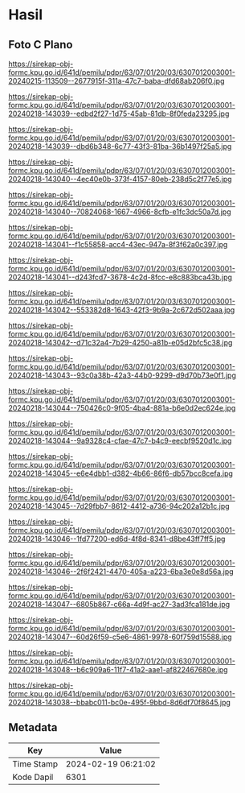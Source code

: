 # Hasil

## Foto C Plano

https://sirekap-obj-formc.kpu.go.id/641d/pemilu/pdpr/63/07/01/20/03/6307012003001-20240215-113509--2677915f-311a-47c7-baba-dfd68ab206f0.jpg

https://sirekap-obj-formc.kpu.go.id/641d/pemilu/pdpr/63/07/01/20/03/6307012003001-20240218-143039--edbd2f27-1d75-45ab-81db-8f0feda23295.jpg

https://sirekap-obj-formc.kpu.go.id/641d/pemilu/pdpr/63/07/01/20/03/6307012003001-20240218-143039--dbd6b348-6c77-43f3-81ba-36b1497f25a5.jpg

https://sirekap-obj-formc.kpu.go.id/641d/pemilu/pdpr/63/07/01/20/03/6307012003001-20240218-143040--4ec40e0b-373f-4157-80eb-238d5c2f77e5.jpg

https://sirekap-obj-formc.kpu.go.id/641d/pemilu/pdpr/63/07/01/20/03/6307012003001-20240218-143040--70824068-1667-4966-8cfb-e1fc3dc50a7d.jpg

https://sirekap-obj-formc.kpu.go.id/641d/pemilu/pdpr/63/07/01/20/03/6307012003001-20240218-143041--f1c55858-acc4-43ec-947a-8f3f62a0c397.jpg

https://sirekap-obj-formc.kpu.go.id/641d/pemilu/pdpr/63/07/01/20/03/6307012003001-20240218-143041--d243fcd7-3678-4c2d-8fcc-e8c883bca43b.jpg

https://sirekap-obj-formc.kpu.go.id/641d/pemilu/pdpr/63/07/01/20/03/6307012003001-20240218-143042--553382d8-1643-42f3-9b9a-2c672d502aaa.jpg

https://sirekap-obj-formc.kpu.go.id/641d/pemilu/pdpr/63/07/01/20/03/6307012003001-20240218-143042--d71c32a4-7b29-4250-a81b-e05d2bfc5c38.jpg

https://sirekap-obj-formc.kpu.go.id/641d/pemilu/pdpr/63/07/01/20/03/6307012003001-20240218-143043--93c0a38b-42a3-44b0-9299-d9d70b73e0f1.jpg

https://sirekap-obj-formc.kpu.go.id/641d/pemilu/pdpr/63/07/01/20/03/6307012003001-20240218-143044--750426c0-9f05-4ba4-881a-b6e0d2ec624e.jpg

https://sirekap-obj-formc.kpu.go.id/641d/pemilu/pdpr/63/07/01/20/03/6307012003001-20240218-143044--9a9328c4-cfae-47c7-b4c9-eecbf9520d1c.jpg

https://sirekap-obj-formc.kpu.go.id/641d/pemilu/pdpr/63/07/01/20/03/6307012003001-20240218-143045--e6e4dbb1-d382-4b66-86f6-db57bcc8cefa.jpg

https://sirekap-obj-formc.kpu.go.id/641d/pemilu/pdpr/63/07/01/20/03/6307012003001-20240218-143045--7d29fbb7-8612-4412-a736-94c202a12b1c.jpg

https://sirekap-obj-formc.kpu.go.id/641d/pemilu/pdpr/63/07/01/20/03/6307012003001-20240218-143046--1fd77200-ed6d-4f8d-8341-d8be43ff7ff5.jpg

https://sirekap-obj-formc.kpu.go.id/641d/pemilu/pdpr/63/07/01/20/03/6307012003001-20240218-143046--2f6f2421-4470-405a-a223-6ba3e0e8d56a.jpg

https://sirekap-obj-formc.kpu.go.id/641d/pemilu/pdpr/63/07/01/20/03/6307012003001-20240218-143047--6805b867-c66a-4d9f-ac27-3ad3fca181de.jpg

https://sirekap-obj-formc.kpu.go.id/641d/pemilu/pdpr/63/07/01/20/03/6307012003001-20240218-143047--60d26f59-c5e6-4861-9978-60f759d15588.jpg

https://sirekap-obj-formc.kpu.go.id/641d/pemilu/pdpr/63/07/01/20/03/6307012003001-20240218-143048--b6c909a6-11f7-41a2-aae1-af822467680e.jpg

https://sirekap-obj-formc.kpu.go.id/641d/pemilu/pdpr/63/07/01/20/03/6307012003001-20240218-143038--bbabc011-bc0e-495f-9bbd-8d6df70f8645.jpg


## Metadata

| Key        | Value               |
| ---------- | ------------------- |
| Time Stamp | 2024-02-19 06:21:02 |
| Kode Dapil | 6301                |



